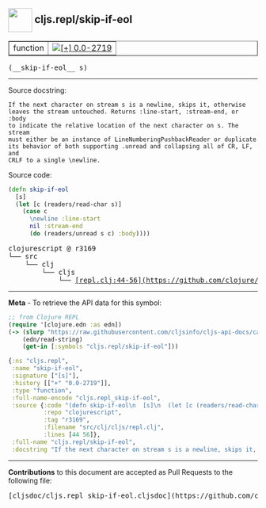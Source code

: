 ## <img width="48px" valign="middle" src="http://i.imgur.com/Hi20huC.png"> cljs.repl/skip-if-eol

 <table border="1">
<tr>

<td>function</td>
<td><a href="https://github.com/cljsinfo/cljs-api-docs/tree/0.0-2719"><img valign="middle" alt="[+] 0.0-2719" src="https://img.shields.io/badge/+-0.0--2719-lightgrey.svg"></a> </td>
</tr>
</table>

 <samp>
(__skip-if-eol__ s)<br>
</samp>

---




Source docstring:

```
If the next character on stream s is a newline, skips it, otherwise
leaves the stream untouched. Returns :line-start, :stream-end, or :body
to indicate the relative location of the next character on s. The stream
must either be an instance of LineNumberingPushbackReader or duplicate
its behavior of both supporting .unread and collapsing all of CR, LF, and
CRLF to a single \newline.
```

Source code:

```clj
(defn skip-if-eol
  [s]
  (let [c (readers/read-char s)]
    (case c
      \newline :line-start
      nil :stream-end
      (do (readers/unread s c) :body))))
```

 <pre>
clojurescript @ r3169
└── src
    └── clj
        └── cljs
            └── <ins>[repl.clj:44-56](https://github.com/clojure/clojurescript/blob/r3169/src/clj/cljs/repl.clj#L44-L56)</ins>
</pre>


---

__Meta__ - To retrieve the API data for this symbol:

```clj
;; from Clojure REPL
(require '[clojure.edn :as edn])
(-> (slurp "https://raw.githubusercontent.com/cljsinfo/cljs-api-docs/catalog/cljs-api.edn")
    (edn/read-string)
    (get-in [:symbols "cljs.repl/skip-if-eol"]))
```

```clj
{:ns "cljs.repl",
 :name "skip-if-eol",
 :signature ["[s]"],
 :history [["+" "0.0-2719"]],
 :type "function",
 :full-name-encode "cljs.repl_skip-if-eol",
 :source {:code "(defn skip-if-eol\n  [s]\n  (let [c (readers/read-char s)]\n    (case c\n      \\newline :line-start\n      nil :stream-end\n      (do (readers/unread s c) :body))))",
          :repo "clojurescript",
          :tag "r3169",
          :filename "src/clj/cljs/repl.clj",
          :lines [44 56]},
 :full-name "cljs.repl/skip-if-eol",
 :docstring "If the next character on stream s is a newline, skips it, otherwise\nleaves the stream untouched. Returns :line-start, :stream-end, or :body\nto indicate the relative location of the next character on s. The stream\nmust either be an instance of LineNumberingPushbackReader or duplicate\nits behavior of both supporting .unread and collapsing all of CR, LF, and\nCRLF to a single \\newline."}

```

---

__Contributions__ to this document are accepted as Pull Requests to the following file:

 <pre>
[cljsdoc/cljs.repl_skip-if-eol.cljsdoc](https://github.com/cljsinfo/cljs-api-docs/blob/master/cljsdoc/cljs.repl_skip-if-eol.cljsdoc)
</pre>

